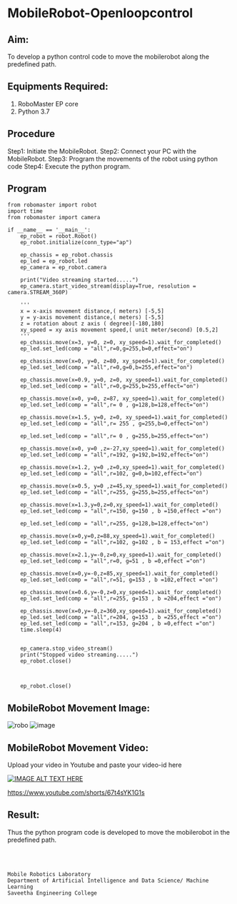 # MobileRobot-Openloopcontrol
## Aim:

To develop a python control code to move the mobilerobot along the predefined path.

## Equipments Required:
1. RoboMaster EP core
2. Python 3.7

## Procedure

Step1:
Initiate the MobileRobot.
Step2:
Connect your PC with the MobileRobot.
Step3:
Program the movements of the robot using python code
Step4:
Execute the python program.

## Program
```
from robomaster import robot
import time
from robomaster import camera

if __name__ == '__main__':
    ep_robot = robot.Robot()
    ep_robot.initialize(conn_type="ap")

    ep_chassis = ep_robot.chassis
    ep_led = ep_robot.led
    ep_camera = ep_robot.camera

    print("Video streaming started.....")
    ep_camera.start_video_stream(display=True, resolution = camera.STREAM_360P)

    '''
    x = x-axis movement distance,( meters) [-5,5]
    y = y-axis movement distance,( meters) [-5,5]
    z = rotation about z axis ( degree)[-180,180]
    xy_speed = xy axis movement speed,( unit meter/second) [0.5,2]
    '''
    ep_chassis.move(x=3, y=0, z=0, xy_speed=1).wait_for_completed()
    ep_led.set_led(comp = "all",r=0,g=255,b=0,effect="on")

    ep_chassis.move(x=0, y=0, z=80, xy_speed=1).wait_for_completed()
    ep_led.set_led(comp = "all",r=0,g=0,b=255,effect="on")

    ep_chassis.move(x=0.9, y=0, z=0, xy_speed=1).wait_for_completed()
    ep_led.set_led(comp = "all",r=0,g=255,b=255,effect="on")

    ep_chassis.move(x=0, y=0, z=87, xy_speed=1).wait_for_completed()
    ep_led.set_led(comp = "all",r= 0 , g=128,b=128,effect="on")

    ep_chassis.move(x=1.5, y=0, z=0, xy_speed=1).wait_for_completed()
    ep_led.set_led(comp = "all",r= 255 , g=255,b=0,effect="on")

    ep_led.set_led(comp = "all",r= 0 , g=255,b=255,effect="on")

    ep_chassis.move(x=0, y=0 ,z=-27,xy_speed=1).wait_for_completed()
    ep_led.set_led(comp = "all",r=192, g=192,b=192,effect="on")

    ep_chassis.move(x=1.2, y=0 ,z=0,xy_speed=1).wait_for_completed()
    ep_led.set_led(comp = "all",r=102, g=0,b=102,effect="on")

    ep_chassis.move(x=0.5, y=0 ,z=45,xy_speed=1).wait_for_completed()
    ep_led.set_led(comp = "all",r=255, g=255,b=255,effect="on")

    ep_chassis.move(x=1.3,y=0,z=0,xy_speed=1).wait_for_completed()
    ep_led.set_led(comp = "all",r=150, g=150 , b =150,effect ="on")

    ep_led.set_led(comp = "all",r=255, g=128,b=128,effect="on")

    ep_chassis.move(x=0,y=0,z=88,xy_speed=1).wait_for_completed()
    ep_led.set_led(comp = "all",r=102, g=102 , b = 153,effect ="on")

    ep_chassis.move(x=2.1,y=-0,z=0,xy_speed=1).wait_for_completed()
    ep_led.set_led(comp = "all",r=0, g=51 , b =0,effect ="on")

    ep_chassis.move(x=0,y=-0,z=85,xy_speed=1).wait_for_completed()
    ep_led.set_led(comp = "all",r=51, g=153 , b =102,effect ="on")

    ep_chassis.move(x=0.6,y=-0,z=0,xy_speed=1).wait_for_completed()
    ep_led.set_led(comp = "all",r=255, g=153 , b =204,effect ="on")

    ep_chassis.move(x=0,y=-0,z=360,xy_speed=1).wait_for_completed()
    ep_led.set_led(comp = "all",r=204, g=153 , b =255,effect ="on")
    ep_led.set_led(comp = "all",r=153, g=204 , b =0,effect ="on")
    time.sleep(4)


    ep_camera.stop_video_stream()
    print("Stopped video streaming.....")
    ep_robot.close()


    
    ep_robot.close()
```

## MobileRobot Movement Image:

![robo](./img/robomaster.png)
![image](https://github.com/Sanjay-sg/mobilerobot-openloopcontrol/assets/119559022/1e474312-6f7e-4670-89f5-48b2c1d7b455)


## MobileRobot Movement Video:

Upload your video in Youtube and paste your video-id here

[![IMAGE ALT TEXT HERE](https://img.youtube.com/vi/YOUTUBE_VIDEO_ID_HERE/0.jpg)](https://www.youtube.com/watch?v=YOUTUBE_VIDEO_ID_HERE)

https://www.youtube.com/shorts/67t4sYK1G1s

## Result:
Thus the python program code is developed to move the mobilerobot in the predefined path.


<br/>
<br/>

```
Mobile Robotics Laboratory
Department of Artificial Intelligence and Data Science/ Machine Learning
Saveetha Engineering College
```
